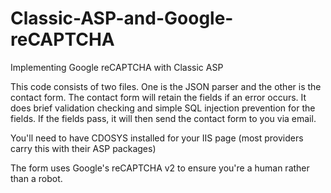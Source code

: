 # Classic-ASP-and-Google-reCAPTCHA
Implementing Google reCAPTCHA with Classic ASP 

This code consists of two files. One is the JSON parser and the other is the contact form. The contact form will retain the fields if an error
occurs. It does brief validation checking and simple SQL injection prevention for the fields. If the fields pass, it will then send the
contact form to you via email.

You'll need to have CDOSYS installed for your IIS page (most providers carry this with their ASP packages)

The form uses Google's reCAPTCHA v2 to ensure you're a human rather than a robot.

